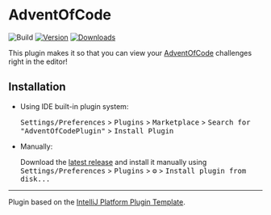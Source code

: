 # AdventOfCode

![Build](https://github.com/UnderKoen/AdventOfCodePlugin/workflows/Build/badge.svg)
[![Version](https://img.shields.io/jetbrains/plugin/v/18178-adventofcode.svg)](https://plugins.jetbrains.com/plugin/18178-adventofcode)
[![Downloads](https://img.shields.io/jetbrains/plugin/d/18178-adventofcode.svg)](https://plugins.jetbrains.com/plugin/18178-adventofcode)

<!-- Plugin description -->
This plugin makes it so that you can view your [AdventOfCode](https://adventofcode.com/) challenges right in the editor! 
<!-- Plugin description end -->

## Installation

- Using IDE built-in plugin system:
  
  <kbd>Settings/Preferences</kbd> > <kbd>Plugins</kbd> > <kbd>Marketplace</kbd> > <kbd>Search for "AdventOfCodePlugin"</kbd> >
  <kbd>Install Plugin</kbd>
  
- Manually:

  Download the [latest release](https://github.com/UnderKoen/AdventOfCodePlugin/releases/latest) and install it manually using
  <kbd>Settings/Preferences</kbd> > <kbd>Plugins</kbd> > <kbd>⚙️</kbd> > <kbd>Install plugin from disk...</kbd>


---
Plugin based on the [IntelliJ Platform Plugin Template][template].

[template]: https://github.com/JetBrains/intellij-platform-plugin-template
